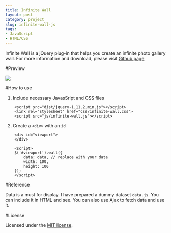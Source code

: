 ```yaml
---
title: Infinite Wall
layout: post
category: project
slug: infinite-wall-js
tags:
- JavaScript
- HTML/CSS
---
```


Infinite Wall is a jQuery plug-in that helps you create an infinite photo gallery wall. For more information and download, please visit [Github page](https://github.com/fuermosi777/infinite-wall-js)

#Preview

![](/media/project/10.gif)

#How to use

1. Include necessary JavasSript and CSS files

```
	<script src="dist/jquery-1.11.2.min.js"></script>
	<link rel="stylesheet" href="css/infinite-wall.css">
	<script src="js/infinite-wall.js"></script>
```
2. Create a `<div>` with an `id`

```
	<div id="viewport">
    </div>

    <script>
    $('#viewport').wall({
        data: data, // replace with your data
        width: 100,
        height: 100
    });
    </script>
```

#Reference
	
Data is a must for display. I have prepared a dummy dataset `data.js`. You can include it in HTML and see. You can also use Ajax to fetch data and use it.

#License

Licensed under the [MIT license](http://www.opensource.org/licenses/mit-license.php).